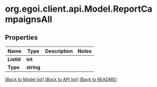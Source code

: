 
# org.egoi.client.api.Model.ReportCampaignsAll

## Properties

Name | Type | Description | Notes
------------ | ------------- | ------------- | -------------
**ListId** | **int** |  | 
**Type** | **string** |  | 

[[Back to Model list]](../README.md#documentation-for-models)
[[Back to API list]](../README.md#documentation-for-api-endpoints)
[[Back to README]](../README.md)

